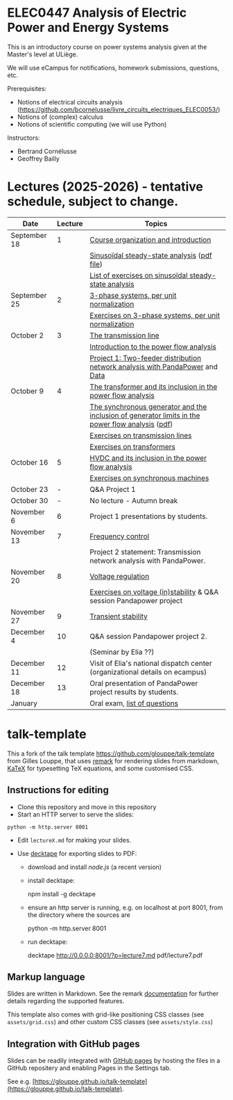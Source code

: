 # ELEC0447 Analysis of Electric Power and Energy Systems

This is an introductory course on power systems analysis given at the Master's level at ULiège.

We will use eCampus for notifications, homework submissions, questions, etc. 

Prerequisites: 
 - Notions of electrical circuits analysis (https://github.com/bcornelusse/livre_circuits_electriques_ELEC0053/)
 - Notions of (complex) calculus
 - Notions of scientific computing (we will use Python)

Instructors: 
 - Bertrand Cornélusse
 - Geoffrey Bailly

# Lectures (2025-2026) - tentative schedule, subject to change.

| Date | Lecture | Topics |
| --- | --- | --- |
|	 September 18 	|	1	|	 [Course organization and introduction](Lectures/Introduction/main.pdf)	|
|	              	|	  |	 [Sinusoïdal steady-state analysis](https://bcornelusse.github.io/ELEC0447-analysis-power-systems/?p=lecture1_SSSA.md) ([pdf file](pdf/lecture1_SSSA.pdf))	|
|	              	|	  |	 [List of exercises on sinusoïdal steady-state analysis](pdf/ELEC0447-TP1.pdf) 	|
|	 September 25  |	2 |	 [3-phase systems, per unit normalization](Lectures/ThreePhaseAndPu/main.pdf)	| 
|	              	|	  |	 [Exercises on 3-phase systems, per unit normalization](pdf/ELEC0447-TP2.pdf) 	|
|	 October  2   	|	3	|	 [The transmission line](Lectures/TransmissionLine/main.pdf) |
|	 	             |	 	|	 [Introduction to the power flow analysis](Lectures/IntroPowerFlow/main.pdf)	|
|           	   	|	 	|	 [Project 1: Two-feeder distribution network analysis with PandaPower](https://bcornelusse.github.io/ELEC0447-analysis-power-systems/pdf/ELEC0447_project_1_2025.pdf)	and [Data](https://bcornelusse.github.io/ELEC0447-analysis-power-systems/pdf/ELEC0447_project_1_2025_network.xlsx)|
|	 October 9   	 |	4	|	 [The transformer and its inclusion in the power flow analysis](Lectures/TransfomerAndPF/main.pdf) 	|
|	 	             |	 	| [The synchronous generator and the inclusion of generator limits in the power flow analysis](https://bcornelusse.github.io/ELEC0447-analysis-power-systems/?p=lecture5.md) ([pdf](https://bcornelusse.github.io/ELEC0447-analysis-power-systems/pdf/lecture5.pdf))		|
|	              	|	  |	 [Exercises on transmission lines](pdf/ELEC0447-TP3.pdf)	|
|	              	|	 	|	[Exercises on transformers](pdf/ELEC0447-TP4.pdf)|
|	 October 16   	|	5	|	[HVDC and its inclusion in the power flow analysis](Lectures/HVDC/main.pdf) |
|	                |	 	|	[Exercises on synchronous machines](pdf/ELEC0447-TP5.pdf) 	|
|	 October 23   	|	- |	Q&A Project 1 |
|	 October 30   	|	- |  No lecture - Autumn break |
|	November 6    	|	6	|	 Project 1 presentations by students.  	|
|	 November 13 	 |	7	|	 [Frequency control](Lectures/frequency_control/main.pdf)  	|
|	              	|	  |	 Project 2 statement: Transmission network analysis with PandaPower.	|
|	 November 20  	|	8	|	 [Voltage regulation](Lectures/voltage_stability/main.pdf) 	|
|	              	|	  |	 [Exercises on voltage (in)stability](pdf/ELEC0447-TP6.pdf) & Q&A session Pandapower project	|
|	 November 27  	|	9	|	 [Transient stability](Lectures/transient/main.pdf)  |
|	 December 4  	  |	10	|	 Q&A session Pandapower project 2.	|
|	              	|	    |	 (Seminar by Elia ??)	|
|	 December 11  	|	12	|	 Visit of Elia's national dispatch center (organizational details on ecampus) 	|
|	 December 18  	|	13	|	 Oral presentation of PandaPower project results by students. 	|
|	 January      	|	  	|	 Oral exam,  [list of questions](pdf/20231212_ELEC0447_exam_questions.pdf) 	|





# talk-template

This a fork of the talk template https://github.com/glouppe/talk-template from Gilles Louppe, that uses [remark](https://github.com/gnab/remark) for rendering slides from markdown, [KaTeX](https://github.com/Khan/KaTeX) for typesetting TeX equations, and some customised CSS.

## Instructions for editing

- Clone this repository and move in this repository
- Start an HTTP server to serve the slides:
```
python -m http.server 8001
```
- Edit `lectureX.md` for making your slides.
- Use [decktape](https://github.com/astefanutti/decktape) for exporting slides to PDF:

  - download and install *node.js* (a recent version)
  - install decktape: 

    npm install -g decktape

 
  - ensure an http server is running, e.g. on localhost at port 8001, from the directory where the sources are

    python -m http.server 8001 

  - run decktape: 

    decktape http://0.0.0.0:8001/?p=lecture7.md pdf/lecture7.pdf

## Markup language

Slides are written in Markdown. See the remark [documentation](https://github.com/gnab/remark/wiki/Markdown) for further details regarding the supported features.

This template also comes with grid-like positioning CSS classes (see `assets/grid.css`) and other custom CSS classes (see `assets/style.css`)

## Integration with GitHub pages

Slides can be readily integrated with [GitHub pages](https://pages.github.com/) by hosting the files in a GitHub repositery and enabling Pages in the Settings tab.

See e.g. [https://glouppe.github.io/talk-template](https://glouppe.github.io/talk-template). 
